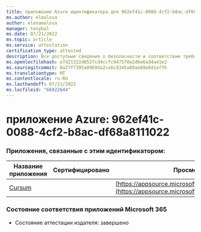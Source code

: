 ```yaml
---
title: приложение Azure идентификатора для 962ef41c-0088-4cf2-b8ac-df68a8111022
ms.author: elmalova
author: elenamalova
manager: tonybal
ms.date: 07/21/2022
ms.topic: article
ms.service: attestation
certification_type: attested
description: Все доступные сведения о безопасности и соответствии требованиям для 962ef41c-0088-4cf2-b8ac-df68a8111022.
ms.openlocfilehash: e7d21322d0527cd4ccfc947578a2d6e6ad4a41e2
ms.sourcegitcommit: 0a27f7395a0969da2cebc8345a88aa69e841eff6
ms.translationtype: MT
ms.contentlocale: ru-RU
ms.lasthandoff: 07/21/2022
ms.locfileid: "66922644"
---
```

# <a name="azure-app-id-962ef41c-0088-4cf2-b8ac-df68a8111022"></a>приложение Azure: 962ef41c-0088-4cf2-b8ac-df68a8111022


### <a name="apps-associated-with-this-id"></a>Приложения, связанные с этим идентификатором:
| **Название приложения** | **Сертифицировано** | **Просмотр в AppSource** |
|--------------|---------------|-----------------------|
| [Cursum](../forward/WA200004407.md) |  | [https://appsource.microsoft.com/product/office/WA200004407](https://appsource.microsoft.com/product/office/WA200004407) |

### <a name="microsoft-365-app-compliance-status"></a>Состояние соответствия приложений Microsoft 365
- Состояние аттестации издателя: завершено
